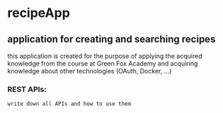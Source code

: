 # recipeApp
## application for creating and searching recipes
this application is created for the purpose of applying the acquired knowledge from the course at Green Fox Academy and acquiring knowledge about other technologies (OAuth, Docker, ...)
### REST APIs:
    write down all APIs and how to use them